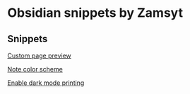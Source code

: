 # Obsidian snippets by Zamsyt

## Snippets

[Custom page preview](<../../wiki/Custom page preview>)

[Note color scheme](<../../wiki/Note color scheme>)

[Enable dark mode printing](<../../wiki/Enable dark mode printing>)
